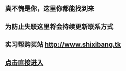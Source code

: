 ## 真不愧是你，这里你都能找到来

## 为防止失联这里将会持续更新联系方式

## 实习帮购买站 <a href="http://www.shixibang.tk/" target="_blank">http://www.shixibang.tk</a>

## <a href="http://www.shixibang.tk/" target="_blank">点击直接进入</a>
